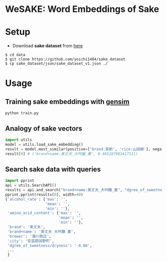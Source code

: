WeSAKE: Word Embeddings of Sake
====
# Setup
- Download  **sake dataset** from [here](https://github.com/yoichi1484/sake_dataset)
```
$ cd data
$ git clone https://github.com/yoichi1484/sake_dataset
$ cp sake_dataset/json/sake_dataset_v1.json ./
```
# Usage
## Training sake embeddings with [gensim](https://radimrehurek.com/gensim/)
```
python train.py
```
## Analogy of sake vectors
```python
import utils
model = utils.load_sake_embedding()
result = model.most_similar(positive=['brand:英勲', 'rice:山田錦'], negative=['rice:祝'], topn=1)
result[0] # ('brand+name:美丈夫_大吟醸_薫', 0.465287983417511)
```
## Search sake data with queries
```python
import pprint
api = utils.SearchAPI()
results = api.and_search("brand+name:美丈夫_大吟醸_薫", "dgree_of_sweetness/dryness:-0.08", "rice_polishing_rate:40")
pprint.pprint(results[0], width=40)
{'alcohol_rate': {'max': '',
                  'mean': '',
                  'min': ''},
 'amino_acid_content': {'max': '',
                        'mean': '',
                        'min': ''},
 'brand': '美丈夫',
 'brand+name': '美丈夫 大吟醸 薫',
 'brewer': '濵川商店',
 'city': '安芸郡田野町',
 'dgree_of_sweetness/dryness': '-0.08',
 ...
 }
```
